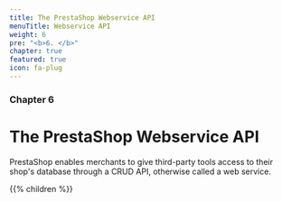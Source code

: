 ```yaml
---
title: The PrestaShop Webservice API
menuTitle: Webservice API
weight: 6
pre: "<b>6. </b>"
chapter: true
featured: true
icon: fa-plug
---
```


### Chapter 6

# The PrestaShop Webservice API

PrestaShop enables merchants to give third-party tools access to their shop's database through a CRUD API, otherwise called a web service.

{{% children %}}
